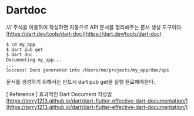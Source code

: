 # Dartdoc

/// 주석을 이용하여 작성하면 자동으로 API 문서를 정리해주는 문서 생성 도구이다.
[https://dart.dev/tools/dart-doc](https://dart.dev/tools/dart-doc)

```
$ cd my_app
$ dart pub get
$ dart doc .
Documenting my_app...
...
Success! Docs generated into /Users/me/projects/my_app/doc/api
```

문서를 생성하기 위해서는 반드시 dart pub get을 실행 완료해야한다.

[ Reference ] 효과적인 Dart Document 작성법  
[https://terry1213.github.io/dart/dart-flutter-effective-dart-documentation/](https://terry1213.github.io/dart/dart-flutter-effective-dart-documentation/)
